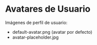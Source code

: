 # Avatares de Usuario
Imágenes de perfil de usuario:
- default-avatar.png (avatar por defecto)
- avatar-placeholder.jpg

